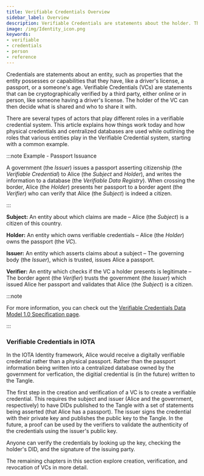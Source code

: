 ```yaml
---
title: Verifiable Credentials Overview
sidebar_label: Overview
description: Verifiable Credentials are statements about the holder. They can be verified online or in person and the holder decides who to share them with.
image: /img/Identity_icon.png
keywords:
- verifiable
- credentials
- person
- reference
---
```


Credentials are statements about an entity, such as properties that the entity possesses or capabilities that they have, like a driver's license, a passport, or a someone's age. Verifiable Credentials (VCs) are statements that can be cryptographically verified by a third party, either online or in person, like someone having a driver's license. The holder of the VC can then decide what is shared and who to share it with.

There are several types of actors that play different roles in a verifiable credential system. This article explains how things work today and how physical credentials and centralized databases are used while outlining the roles that various entities play in the Verifiable Credential system, starting with a common example.

:::note Example - Passport Issuance

A government (the _Issuer_) issues a passport asserting citizenship (the _Verifiable Credential_) to Alice (the _Subject_ and _Holder_), and writes the information to a database (the _Verifiable Data Registry_). When crossing the border, Alice (the _Holder_) presents her passport to a border agent (the _Verifier_) who can verify that Alice (the _Subject_) is indeed a citizen.

:::

**Subject:** An entity about which claims are made – Alice (the _Subject_) is a citizen of this country.

**Holder:** An entity which owns verifiable credentials – Alice (the _Holder_) owns the passport (the _VC_).

**Issuer:** An entity which asserts claims about a subject – The governing body (the _Issuer_), which is trusted, issues Alice a passport.

**Verifier:** An entity which checks if the VC a holder presents is legitimate – The border agent (the _Verifier_) trusts the government (the _Issuer_) which issued Alice her passport and validates that Alice (the _Subject_) is a citizen.

:::note

For more information, you can check out the [Verifiable Credentials Data Model 1.0 Specification page](https://w3c.github.io/vc-data-model/).

:::

### Verifiable Credentials in IOTA

In the IOTA Identity framework, Alice would receive a digitally verifiable credential rather than a physical passport. Rather than the passport information being written into a centralized database owned by the government for verfication, the digitial credential is (in the future) written to the Tangle.

The first step in the creation and verification of a VC is to create a verifiable credential. This requires the subject and issuer (Alice and the government, respectively) to have DIDs published to the Tangle with a set of statements being asserted (that Alice has a passport). The issuer signs the credential with their private key and publishes the public key to the Tangle. In the future, a proof can be used by the verifiers to validate the authenticity of the credentials using the issuer's public key.

Anyone can verify the credentials by looking up the key, checking the holder's DID, and the signature of the issuing party. 

The remaining chapters in this section explore creation, verification, and revocation of VCs in more detail.